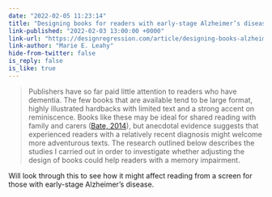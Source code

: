 ```yaml
---
date: "2022-02-05 11:23:14"
title: "Designing books for readers with early‑stage Alzheimer’s disease"
link-published: "2022-02-03 13:00:00 +0000"
link-url: "https://designregression.com/article/designing-books-alzheimers-disease"
link-author: "Marie E. Leahy"
hide-from-twitter: false
is_reply: false
is_like: true
---
```


> Publishers have so far paid little attention to readers who have dementia. The few books that are available tend to be large format, highly illustrated hardbacks with limited text and a strong accent on reminiscence. Books like these may be ideal for shared reading with family and carers ([Bate, 2014](https://designregression.com/article/designing-books-alzheimers-disease#ref:bate-2014)), but anecdotal evidence suggests that experienced readers with a relatively recent diagnosis might welcome more adventurous texts. The research outlined below describes the studies I carried out in order to investigate whether adjusting the design of books could help readers with a memory impairment.

Will look through this to see how it might affect reading from a screen for those with early-stage Alzheimer’s disease.
